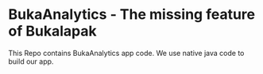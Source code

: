 # BukaAnalytics - The missing feature of Bukalapak

This Repo contains BukaAnalytics app code. We use native java code to build our app. 


